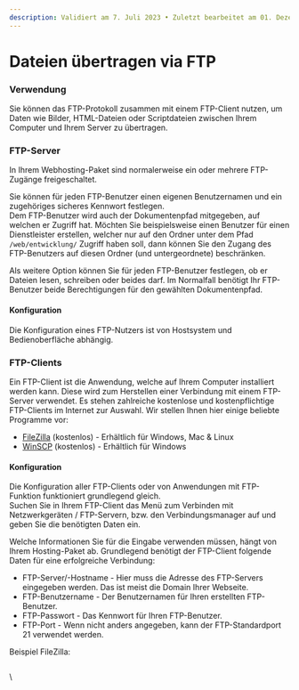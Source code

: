 ```yaml
---
description: Validiert am 7. Juli 2023 • Zuletzt bearbeitet am 01. Dezember 2023
---
```


# Dateien übertragen via FTP

### Verwendung <a href="#verwendung" id="verwendung"></a>

Sie können das FTP-Protokoll zusammen mit einem FTP-Client nutzen, um Daten wie Bilder, HTML-Dateien oder Scriptdateien zwischen Ihrem Computer und Ihrem Server zu übertragen.

### FTP-Server <a href="#ftp-server" id="ftp-server"></a>

In Ihrem Webhosting-Paket sind normalerweise ein oder mehrere FTP-Zugänge freigeschaltet.

Sie können für jeden FTP-Benutzer einen eigenen Benutzernamen und ein zugehöriges sicheres Kennwort festlegen.\
Dem FTP-Benutzer wird auch der Dokumentenpfad mitgegeben, auf welchen er Zugriff hat. Möchten Sie beispielsweise einen Benutzer für einen Dienstleister erstellen, welcher nur auf den Ordner unter dem Pfad `/web/entwicklung/` Zugriff haben soll, dann können Sie den Zugang des FTP-Benutzers auf diesen Ordner (und untergeordnete) beschränken.

Als weitere Option können Sie für jeden FTP-Benutzer festlegen, ob er Dateien lesen, schreiben oder beides darf. Im Normalfall benötigt Ihr FTP-Benutzer beide Berechtigungen für den gewählten Dokumentenpfad.

#### Konfiguration <a href="#konfiguration" id="konfiguration"></a>

Die Konfiguration eines FTP-Nutzers ist von Hostsystem und Bedienoberfläche abhängig.

### FTP-Clients <a href="#ftp-clients" id="ftp-clients"></a>

Ein FTP-Client ist die Anwendung, welche auf Ihrem Computer installiert werden kann. Diese wird zum Herstellen einer Verbindung mit einem FTP-Server verwendet. Es stehen zahlreiche kostenlose und kostenpflichtige FTP-Clients im Internet zur Auswahl. Wir stellen Ihnen hier einige beliebte Programme vor:

* [FileZilla](https://filezilla-project.org/download.php?type=client) (kostenlos) - Erhältlich für Windows, Mac & Linux
* [WinSCP](https://winscp.net/eng/docs/lang:de) (kostenlos) - Erhältlich für Windows

#### Konfiguration <a href="#konfiguration1" id="konfiguration1"></a>

Die Konfiguration aller FTP-Clients oder von Anwendungen mit FTP-Funktion funktioniert grundlegend gleich.\
Suchen Sie in Ihrem FTP-Client das Menü zum Verbinden mit Netzwerkgeräten / FTP-Servern, bzw. den Verbindungsmanager auf und geben Sie die benötigten Daten ein.

Welche Informationen Sie für die Eingabe verwenden müssen, hängt von Ihrem Hosting-Paket ab. Grundlegend benötigt der FTP-Client folgende Daten für eine erfolgreiche Verbindung:

* FTP-Server/-Hostname - Hier muss die Adresse des FTP-Servers eingegeben werden. Das ist meist die Domain Ihrer Webseite.
* FTP-Benutzername - Der Benutzernamen für Ihren erstellten FTP-Benutzer.
* FTP-Passwort - Das Kennwort für Ihren FTP-Benutzer.
* FTP-Port - Wenn nicht anders angegeben, kann der FTP-Standardport 21 verwendet werden.

Beispiel FileZilla:

<figure><img src="https://wiki8.centron.de/_media/webhosting/filezillaverbinden02.png" alt=""><figcaption></figcaption></figure>

\
